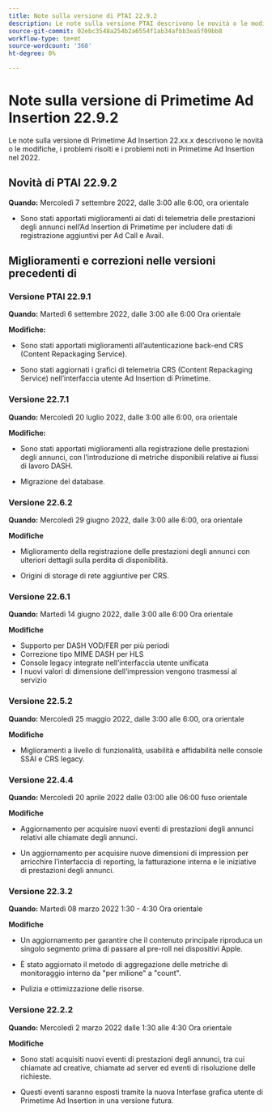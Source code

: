 ```yaml
---
title: Note sulla versione di PTAI 22.9.2
description: Le note sulla versione PTAI descrivono le novità o le modifiche, i problemi risolti e noti in Primetime Ad Insertion nel 2022.
source-git-commit: 02ebc3548a254b2a6554f1ab34afbb3ea5f09bb8
workflow-type: tm+mt
source-wordcount: '368'
ht-degree: 0%

---
```


# Note sulla versione di Primetime Ad Insertion 22.9.2

Le note sulla versione di Primetime Ad Insertion 22.xx.x descrivono le novità o le modifiche, i problemi risolti e i problemi noti in Primetime Ad Insertion nel 2022.

## Novità di PTAI 22.9.2

**Quando:** Mercoledì 7 settembre 2022, dalle 3:00 alle 6:00, ora orientale

* Sono stati apportati miglioramenti ai dati di telemetria delle prestazioni degli annunci nell’Ad Insertion di Primetime per includere dati di registrazione aggiuntivi per Ad Call e Avail.

## Miglioramenti e correzioni nelle versioni precedenti di

### Versione PTAI 22.9.1

**Quando:** Martedì 6 settembre 2022, dalle 3:00 alle 6:00 Ora orientale

**Modifiche:**

* Sono stati apportati miglioramenti all’autenticazione back-end CRS (Content Repackaging Service).

* Sono stati aggiornati i grafici di telemetria CRS (Content Repackaging Service) nell’interfaccia utente Ad Insertion di Primetime.

### Versione 22.7.1

**Quando:** Mercoledì 20 luglio 2022, dalle 3:00 alle 6:00, ora orientale

**Modifiche:**

* Sono stati apportati miglioramenti alla registrazione delle prestazioni degli annunci, con l’introduzione di metriche disponibili relative ai flussi di lavoro DASH.

* Migrazione del database.

### Versione 22.6.2

**Quando:** Mercoledì 29 giugno 2022, dalle 3:00 alle 6:00, ora orientale

**Modifiche**

* Miglioramento della registrazione delle prestazioni degli annunci con ulteriori dettagli sulla perdita di disponibilità.

* Origini di storage di rete aggiuntive per CRS.

### Versione 22.6.1

**Quando:** Martedì 14 giugno 2022, dalle 3:00 alle 6:00 Ora orientale

**Modifiche**

* Supporto per DASH VOD/FER per più periodi
* Correzione tipo MIME DASH per HLS
* Console legacy integrate nell’interfaccia utente unificata
* I nuovi valori di dimensione dell’impression vengono trasmessi al servizio

### Versione 22.5.2

**Quando:** Mercoledì 25 maggio 2022, dalle 3:00 alle 6:00, ora orientale

**Modifiche**

* Miglioramenti a livello di funzionalità, usabilità e affidabilità nelle console SSAI e CRS legacy.

### Versione 22.4.4

**Quando:** Mercoledì 20 aprile 2022 dalle 03:00 alle 06:00 fuso orientale

**Modifiche**

* Aggiornamento per acquisire nuovi eventi di prestazioni degli annunci relativi alle chiamate degli annunci.

* Un aggiornamento per acquisire nuove dimensioni di impression per arricchire l’interfaccia di reporting, la fatturazione interna e le iniziative di prestazioni degli annunci.

### Versione 22.3.2

**Quando:** Martedì 08 marzo 2022 1:30 - 4:30 Ora orientale

**Modifiche**

* Un aggiornamento per garantire che il contenuto principale riproduca un singolo segmento prima di passare al pre-roll nei dispositivi Apple.

* È stato aggiornato il metodo di aggregazione delle metriche di monitoraggio interno da &quot;per milione&quot; a &quot;count&quot;.

* Pulizia e ottimizzazione delle risorse.

### Versione 22.2.2

**Quando:** Mercoledì 2 marzo 2022 dalle 1:30 alle 4:30 Ora orientale

**Modifiche**

* Sono stati acquisiti nuovi eventi di prestazioni degli annunci, tra cui chiamate ad creative, chiamate ad server ed eventi di risoluzione delle richieste.

* Questi eventi saranno esposti tramite la nuova Interfase grafica utente di Primetime Ad Insertion in una versione futura.
